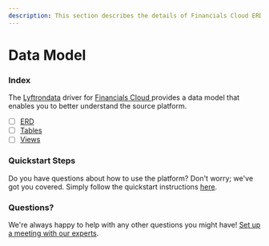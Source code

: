 ```yaml
---
description: This section describes the details of Financials Cloud ERD, Tables, and Views.
---
```


# Data Model

### Index

The  [Lyftrondata](https://www.lyftrondata.com/) driver for [Financials Cloud](https://www.lyftrondata.com/integration/financials-cloud/)[ ](https://www.lyftrondata.com/integration/financials-cloud/)provides a data model that enables you to better understand the source platform.

* [ ] [ERD](../../../finance-analytics/financials-cloud/data-model/erd.md)
* [ ] [Tables](../../../finance-analytics/financials-cloud/data-model/tables.md)
* [ ] [Views](../../../finance-analytics/financials-cloud/data-model/views.md)

### Quickstart Steps

Do you have questions about how to use the platform? Don't worry; we've got you covered. Simply follow the quickstart instructions [here](../../../../quickstart-steps.md).

### Questions? <a href="#questions" id="questions"></a>

We're always happy to help with any other questions you might have! [Set up a meeting with our experts](https://www.lyftrondata.com/book-a-meeting/).

